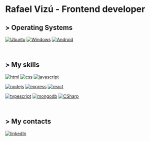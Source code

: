 # Rafael Vizú - Frontend developer

## > Operating Systems

[![Ubuntu](https://img.shields.io/badge/Ubuntu-E95420?style=for-the-badge&logo=ubuntu&logoColor=white)](https://pt.wikipedia.org/wiki/Ubuntu)
[![Windows](https://img.shields.io/badge/Windows-0078D6?style=for-the-badge&logo=windows&logoColor=white)](https://pt.wikipedia.org/wiki/Microsoft_Windows)
[![Android](https://img.shields.io/badge/Android-3DDC84?style=for-the-badge&logo=android&logoColor=white)](https://pt.wikipedia.org/wiki/Android)


&nbsp;

## > My skills

[![html](https://img.shields.io/badge/HTML-239120?style=for-the-badge&logo=html5&logoColor=white)](https://pt.wikipedia.org/wiki/HTML)
[![css](https://img.shields.io/badge/CSS-239120?&style=for-the-badge&logo=css3&logoColor=white)](https://pt.wikipedia.org/wiki/CSS3)
[![javascript](https://img.shields.io/badge/JavaScript-F7DF1E?style=for-the-badge&logo=javascript&logoColor=white)](https://pt.wikipedia.org/wiki/JavaScript)

[![nodejs](https://img.shields.io/badge/Node.js-43853D?style=for-the-badge&logo=node.js&logoColor=white)](https://pt.wikipedia.org/wiki/Node.js)
[![express](https://img.shields.io/badge/Express.js-404D59?style=for-the-badge)](https://pt.wikipedia.org/wiki/Express.js)
[![react](https://img.shields.io/badge/React-20232A?style=for-the-badge&logo=react&logoColor=61DAFB)](https://pt.wikipedia.org/wiki/React_(JavaScript))

[![typescript](https://img.shields.io/badge/TypeScript-007ACC?style=for-the-badge&logo=typescript&logoColor=white)](https://pt.wikipedia.org/wiki/TypeScript)
[![mongodb](https://img.shields.io/badge/MongoDB-4EA94B?style=for-the-badge&logo=mongodb&logoColor=white)](https://pt.wikipedia.org/wiki/MongoDB)
[![CSharp](https://img.shields.io/badge/C%23-239120?style=for-the-badge&logo=c-sharp&logoColor=white)](https://pt.wikipedia.org/wiki/C_Sharp)

&nbsp;

## > My contacts

[![linkedIn](https://img.shields.io/badge/LinkedIn-0077B5?style=for-the-badge&logo=linkedin&logoColor=white)](https://www.linkedin.com/in/rafael-vizu/)
